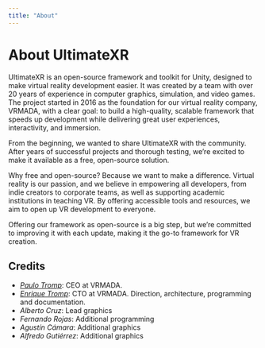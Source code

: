```yaml
---
title: "About"
---
```


# About UltimateXR

UltimateXR is an open-source framework and toolkit for Unity, designed to make virtual reality development easier. It was created by a team with over 20 years of experience in computer graphics, simulation, and video games. The project started in 2016 as the foundation for our virtual reality company, VRMADA, with a clear goal: to build a high-quality, scalable framework that speeds up development while delivering great user experiences, interactivity, and immersion.

From the beginning, we wanted to share UltimateXR with the community. After years of successful projects and thorough testing, we’re excited to make it available as a free, open-source solution.

Why free and open-source? Because we want to make a difference. Virtual reality is our passion, and we believe in empowering all developers, from indie creators to corporate teams, as well as supporting academic institutions in teaching VR. By offering accessible tools and resources, we aim to open up VR development to everyone.

Offering our framework as open-source is a big step, but we’re committed to improving it with each update, making it the go-to framework for VR creation.

## Credits

- [*Paulo Tromp*](https://www.linkedin.com/in/paulotromp/): CEO at VRMADA.
- [*Enrique Tromp*](https://www.linkedin.com/in/enriquetromp/): CTO at VRMADA. Direction, architecture, programming and documentation.
- *Alberto Cruz*: Lead graphics 
- *Fernando Rojas*: Additional programming 
- *Agustín Cámara*: Additional graphics 
- *Alfredo Gutiérrez*: Additional graphics

